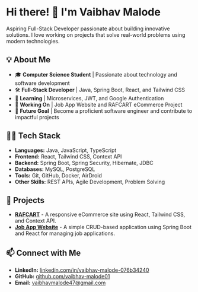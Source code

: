 # Hi there! 👋 I'm Vaibhav Malode

Aspiring Full-Stack Developer passionate about building innovative solutions. I love working on projects that solve real-world problems using modern technologies.

## 💡 About Me
- 🎓 **Computer Science Student** | Passionate about technology and software development
- 🛠 **Full-Stack Developer** | Java, Spring Boot, React, and Tailwind CSS
- 🌿 **Learning** | Microservices, JWT, and Google Authentication
- 📖 **Working On** | Job App Website and RAFCART eCommerce Project
- 🚀 **Future Goal** | Become a proficient software engineer and contribute to impactful projects

## 🧑‍💻 Tech Stack
- **Languages:** Java, JavaScript, TypeScript
- **Frontend:** React, Tailwind CSS, Context API
- **Backend:** Spring Boot, Spring Security, Hibernate, JDBC
- **Databases:** MySQL, PostgreSQL
- **Tools:** Git, GitHub, Docker, AirDroid
- **Other Skills:** REST APIs, Agile Development, Problem Solving

## 📘 Projects
- [**RAFCART**](https://github.com/vaibhav-malode01/rafcart) - A responsive eCommerce site using React, Tailwind CSS, and Context API.
- [**Job App Website**](https://github.com/vaibhav-malode01/JobApp) - A simple CRUD-based application using Spring Boot and React for managing job applications.

## 📫 Connect with Me
- **LinkedIn:** [linkedin.com/in/vaibhav-malode-076b34240](https://linkedin.com/in/vaibhav-malode-076b34240)
- **GitHub:** [github.com/vaibhav-malode01](https://github.com/vaibhav-malode01)
- **Email:** vaibhavmalode47@gmail.com

